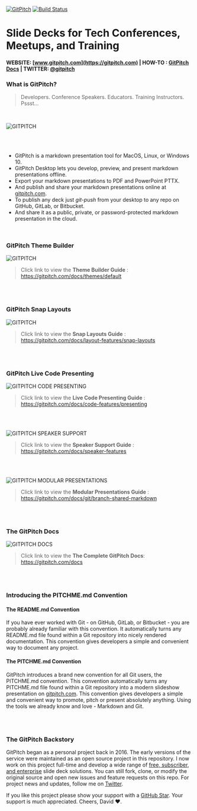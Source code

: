 [![GitPitch](https://gitpitch.com/assets/badge.svg)](https://gitpitch.com/gitpitch/gitpitch/master) [![Build Status](https://semaphoreci.com/api/v1/onetapbeyond/gitpitch/branches/master/shields_badge.svg)](https://semaphoreci.com/onetapbeyond/gitpitch)

# Slide Decks for Tech Conferences, Meetups, and Training

#### WEBSITE: [www.gitpitch.com](https://gitpitch.com) | HOW-TO : [GitPitch Docs](https://gitpitch.com/docs) | TWITTER: [@gitpitch](https://twitter.com/gitpitch)


### What is GitPitch?

> Developers. Conference Speakers. Educators. Training Instructors. Pssst...
>
<br>

![GITPITCH](assets/images/gitpitch-lets-get-started.gif)

<br><br>

- GitPitch is a markdown presentation tool for MacOS, Linux, or Windows 10.
- GitPitch Desktop lets you develop, preview, and present markdown presentations offline.
- Export your markdown presentations to PDF and PowerPoint PTTX.
- And publish and share your markdown presentations online at [gitpitch.com](https://gitpitch.com).
- To publish any deck just *git-push* from your desktop to any repo on GitHub, GitLab, or Bitbucket.
- And share it as a public, private, or password-protected markdown presentation in the cloud.

<br>

### GitPitch Theme Builder

![GITPITCH](assets/images/gitpitch.gif)

> Click link to view the **Theme Builder Guide** : https://gitpitch.com/docs/themes/default

<br><br>

### GitPitch Snap Layouts

![GITPITCH](assets/images/gitpitch-snap-layouts.gif)

> Click link to view the **Snap Layouts Guide** : https://gitpitch.com/docs/layout-features/snap-layouts

<br><br>

### GitPitch Live Code Presenting

![GITPITCH CODE PRESENTING](assets/images/gitpitch-code-presenting.gif)

> Click link to view the **Live Code Presenting Guide** : https://gitpitch.com/docs/code-features/presenting

<br><br>

![GITPITCH SPEAKER SUPPORT](assets/images/gitpitch-speaker-support.jpg)

> Click link to view the **Speaker Support Guide** : https://gitpitch.com/docs/speaker-features

<br><br>

![GITPITCH MODULAR PRESENTATIONS](assets/images/gitpitch-modular.jpg)

> Click link to view the **Modular Presentations Guide** : https://gitpitch.com/docs/git/branch-shared-markdown

<br><br>

### The GitPitch Docs

![GITPITCH DOCS](assets/images/gitpitch-docs.jpg)

> Click link to view the **The Complete GitPitch Docs**: https://gitpitch.com/docs

<br><br>

### Introducing the PITCHME.md Convention

#### The README.md Convention

If you have ever worked with Git - on GitHub, GitLab, or Bitbucket - you are
probably already familiar with this convention. It automatically turns any
README.md file found within a Git repository into nicely rendered documentation.
This convention gives developers a simple and convenient way to document any
project.

#### The PITCHME.md Convention

GitPitch introduces a brand new convention for all Git users, the PITCHME.md
convention. This convention automatically turns any PITCHME.md file found
within a Git repository into a modern slideshow presentation on
[gitpitch.com](https://gitpitch.com). This convention gives developers a simple
and convenient way to promote, pitch or present absolutely anything. Using the
tools we already know and love - Markdown and Git.

<br><br>

### The GitPitch Backstory

GitPitch began as a personal project back in 2016. The early versions of the
service were maintained as an open source project in this repository. I now
work on this project full-time and develop a wide range of
[free, subscriber, and enterprise](https://gitpitch.com/pricing) slide deck
solutions. You can still fork, clone, or modify the original source and open
new issues and feature requests on this repo. For project news and updates,
follow me on [Twitter](https://twitter.com/gitpitch).

If you like this project please show your support with a
[GitHub Star](https://github.com/gitpitch/gitpitch/stargazers). Your support is
much appreciated. Cheers, David :heart:.

<br><br>
